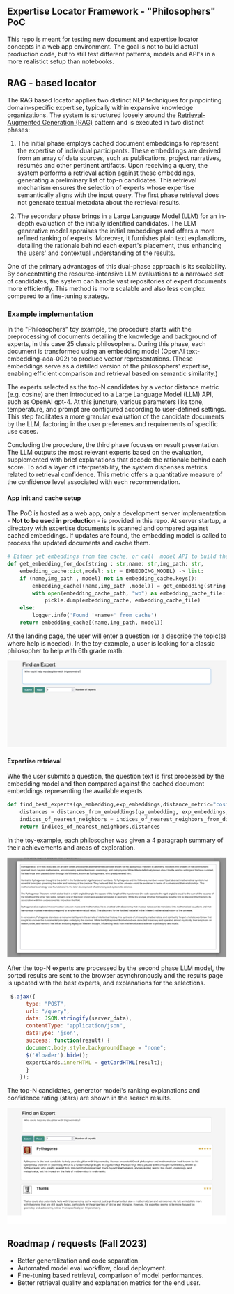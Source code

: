 ## Expertise Locator Framework - "Philosophers" PoC 

This repo is meant for testing new document and expertise locator concepts in a web app environment. The goal is not to build actual production code, but to still test different patterns, models and API's in a more realistict setup than notebooks.  


## RAG - based locator
The RAG based locator applies two distinct NLP techniques for pinpointing domain-specific expertise, typically within expansive knowledge organizations. The system is structured loosely around the [Retrieval-Augmented Generation (RAG)](https://arxiv.org/pdf/2005.11401.pdf) pattern and is executed in two distinct phases:

1. The initial phase employs cached document embeddings to represent the expertise of individual participants. These embeddings are derived from an array of data sources, such as publications, project narratives, résumés and other pertinent artifacts. Upon receiving a query, the system performs a retrieval action against these embeddings, generating a preliminary list of top-n candidates. This retrieval mechanism ensures the selection of experts whose expertise semantically aligns with the input query. The first phase retrieval does not generate textual metadata about the retrieval results.  

2. The secondary phase brings in a Large Language Model (LLM) for an in-depth evaluation of the initially identified candidates. The LLM generative model appraises the initial embeddings and offers a more refined ranking of experts. Moreover, it furnishes plain text explanations, detailing the rationale behind each expert's placement, thus enhancing the users' and contextual understanding of the results.

One of the primary advantages of this dual-phase approach is its scalability. By concentrating the resource-intensive LLM evaluations to a narrowed set of candidates, the system can handle vast repositories of expert documents more efficiently. This method is more scalable and also less complex compared to a fine-tuning strategy. 

### Example implementation 

In the "Philosophers" toy example, the procedure starts with the preprocessing of documents detailing the knowledge and background of experts, in this case 25 classic philosophers. During this phase, each document is transformed using an embedding model (OpenAI text-embedding-ada-002) to produce vector representations. (These embeddings serve as a distilled version of the philosophers' expertise, enabling efficient comparison and retrieval based on semantic similarity.)

The experts selected as the top-N candidates by a vector distance metric (e.g. cosine) are then introduced to a Large Language Model (LLM) API, such as OpenAI gpt-4. At this juncture, various parameters like tone, temperature, and prompt are configured according to user-defined settings. This step facilitates a more granular evaluation of the candidate documents by the LLM, factoring in the user preferenes and requirements of specific use cases. 

Concluding the procedure, the third phase focuses on result presentation. The LLM outputs the most relevant experts based on the evaluation, supplemented with brief explanations that decode the rationale behind each score. To add a layer of interpretability, the system dispenses metrics related to retrieval confidence. This metric offers a quantitative measure of the confidence level associated with each recommendation. 


#### App init and cache setup
The PoC is hosted as a web app, only a development server implementation - **Not to be used in production** - is provided in this repo. At server startup, a directory with expertise documents is scanned and compared against cached embeddings. If updates are found, the embedding model is called to process the updated documents and cache them. 

```python
# Either get embeddings from the cache, or call  model API to build them. 
def get_embedding_for_doc(string : str,name: str,img_path: str,
    embedding_cache:dict,model: str = EMBEDDING_MODEL) -> list:
    if (name,img_path , model) not in embedding_cache.keys():
        embedding_cache[(name,img_path ,model)] = get_embedding(string ,model) -> OpenAI API
        with open(embedding_cache_path, "wb") as embedding_cache_file:
            pickle.dump(embedding_cache, embedding_cache_file)
    else:
        logger.info('Found '+name+' from cache')
    return embedding_cache[(name,img_path, model)]
```
At the landing page, the user will enter a question (or a describe the topic(s) where help is needed). In the toy-example, a user is looking for a classic philosopher to help with 6th grade math.

![Screenshot of home page](./img/question.png)

#### Expertise retrieval
Whe the user submits a question, the question text is first processed by the embedding model and then compared against the cached document embeddings representing the available experts. 

```python
def find_best_experts(qa_embedding,exp_embeddings,distance_metric="cosine"):
    distances = distances_from_embeddings(qa_embedding, exp_embeddings, distance_metric)
    indices_of_nearest_neighbors = indices_of_nearest_neighbors_from_distances(distances)
    return indices_of_nearest_neighbors,distances
```

In the toy-example, each philosopher was given a 4 paragraph summary of their achievements and areas of exploration. 

![Screenshot of home page](./img/expertise_basis.png)

After the top-N experts are processed by the second phase LLM model, the sorted results are sent to the browser asynchronously and the results page is updated with the best experts, and explanations for the selections. 

```javascript
 $.ajax({
      type: "POST",
      url: "/query",
      data: JSON.stringify(server_data),
      contentType: "application/json",
      dataType: 'json',
      success: function(result) {
      document.body.style.backgroundImage = "none"; 
      $('#loader').hide(); 
      expertCards.innerHTML = getCardHTML(result);
      }
    });
```

The top-N candidates, generator model's ranking explanations and confidence rating (stars) are shown in the search results. 

![Screenshot of home page](./img/results.png)

## Roadmap / requests (Fall 2023)
* Better generalization and code separation.
* Automated model eval workflow, cloud deployment.
* Fine-tuning based retrieval, comparison of model performances.
* Better retrieval quality and explanation metrics for the end user. 


